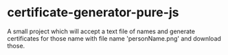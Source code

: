 # certificate-generator-pure-js

A small project which will accept a text file of names and generate certificates for those name with file name 'personName.png' and download those.
